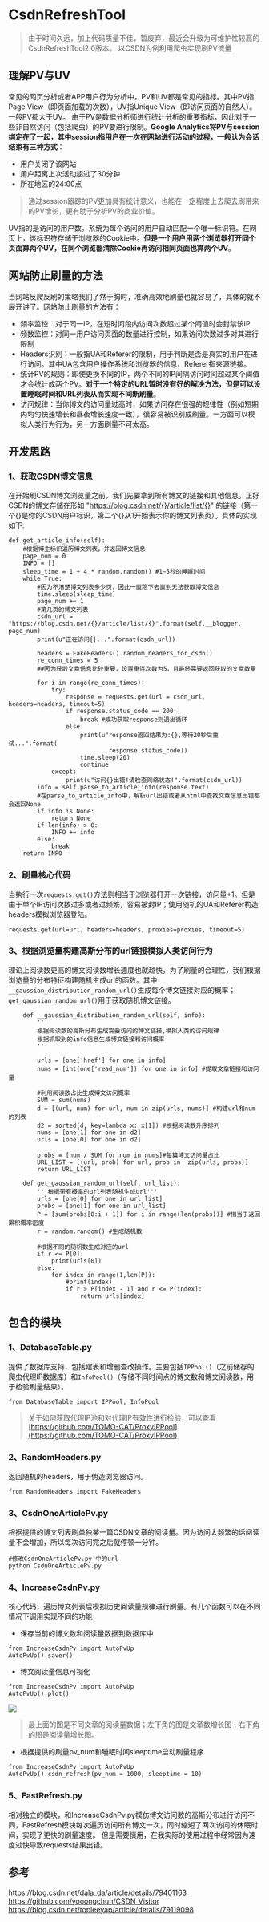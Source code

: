 # CsdnRefreshTool
> 由于时间久远，加上代码质量不佳，暂废弃，最近会升级为可维护性较高的CsdnRefreshTool2.0版本。
以CSDN为例利用爬虫实现刷PV流量
## 理解PV与UV
常见的网页分析或者APP用户行为分析中，PV和UV都是常见的指标。其中PV指Page View（即页面加载的次数），UV指Unique View（即访问页面的自然人）。一般PV都大于UV。
由于PV是数据分析师进行统计分析的重要指标，因此对于一些非自然访问（包括爬虫）的PV要进行限制。**Google Analytics将PV与session绑定在了一起，其中session指用户在一次在网站进行活动的过程，一般认为会话结束有三种方式**：

* 用户关闭了该网站
* 用户距离上次活动超过了30分钟
* 所在地区的24:00点

>通过session跟踪的PV更加具有统计意义，也能在一定程度上去爬去刷带来的PV增长，更有助于分析PV的商业价值。


UV指的是访问的用户数。系统为每个访问的用户自动匹配一个唯一标识符。在网页上，该标识符存储于浏览器的Cookie中。**但是一个用户用两个浏览器打开同个页面算两个UV，在同个浏览器清除Cookie再访问相同页面也算两个UV**。
## 网站防止刷量的方法
当网站反爬反刷的策略我们了然于胸时，准确高效地刷量也就容易了，具体的就不展开讲了。网站防止刷量的方法有：

* 频率监控：对于同一IP，在短时间段内访问次数超过某个阈值时会封禁该IP
* 频数监控：对同一用户访问页面的数量进行控制，如果访问次数过多对其进行限制
*  Headers识别：一般指UA和Referer的限制，用于判断是否是真实的用户在进行访问。其中UA包含用户操作系统和浏览器的信息、Referer指来源链接。
* 统计PV的规则：即使更换不同的IP，两个不同的IP间隔访问时间超过某个阈值才会统计成两个PV。**对于一个特定的URL暂时没有好的解决方法，但是可以设置睡眠时间和URL列表从而实现不间断刷量**。
* 访问规律：当你博文的访问量过高时，如果访问存在很强的规律性（例如短期内均匀快速增长和昼夜增长速度一致），很容易被识别成刷量。一方面可以模拟人类行为行为，另一方面刷量不可太高。

## 开发思路
### 1、获取CSDN博文信息
在开始刷CSDN博文浏览量之前，我们先要拿到所有博文的链接和其他信息。正好CSDN的博文存储在形如 "https://blog.csdn.net/{}/article/list/{}" 的链接（第一个{}是你的CSDN用户标识，第二个{}从1开始表示你的博文列表页）。具体的实现如下:

```
def get_article_info(self):
    #根据博主标识遍历博文列表，并返回博文信息
    page_num = 0
    INFO = []
    sleep_time = 1 + 4 * random.random() #1~5秒的睡眠时间
    while True:
        #因为不清楚博文列表多少页，因此一直跑下去直到无法获取博文信息
        time.sleep(sleep_time)
        page_num += 1
        #第几页的博文列表
        csdn_url = "https://blog.csdn.net/{}/article/list/{}".format(self.__blogger, page_num)
        print(u"正在访问{}...".format(csdn_url))

        headers = FakeHeaders().random_headers_for_csdn()
        re_conn_times = 5
        ##因为获取文章信息比较重要，设置重连次数为5，且最终需要返回获取的文章数量

        for i in range(re_conn_times):
            try:
                response = requests.get(url = csdn_url, headers=headers, timeout=5)
                if response.status_code == 200:
                    break #成功获取response则退出循环
                else:
                    print(u"response返回结果为:{},等待20秒后重试...".format(
                            response.status_code))
                    time.sleep(20)
                    continue
            except:
                print(u"访问{}出错!请检查网络状态!".format(csdn_url))
        info = self.parse_to_article_info(response.text)
        #在parse_to_article_info中，解析url出错或者从html中查找文章信息出错都会返回None
        if info is None:
            return None
        if len(info) > 0:
            INFO += info
        else:
            break
    return INFO
```
### 2、刷量核心代码
当执行一次`requests.get()`方法则相当于浏览器打开一次链接，访问量+1。但是由于单个IP访问次数过多或者过频繁，容易被封IP；使用随机的UA和Referer构造headers模拟浏览器登陆。
```
requests.get(url=url, headers=headers, proxies=proxies, timeout=5)
```
### 3、根据浏览量构建高斯分布的url链接模拟人类访问行为
理论上阅读数更高的博文阅读数增长速度也就越快，为了刷量的合理性，我们根据浏览量的分布特征构建随机生成url的函数。其中`__gaussian_distribution_random_url()`生成每个博文链接对应的概率；`get_gaussian_random_url()`用于获取随机博文链接。
```
    def __gaussian_distribution_random_url(self, info):
        '''
        根据阅读数的高斯分布生成需要访问的博文链接,模拟人类的访问规律
        根据抓取到的info信息生成博文链接和访问概率
        '''
        
        urls = [one['href'] for one in info]
        nums = [int(one['read_num']) for one in info] #提取文章链接和访问量

        #利用阅读数占比生成博文访问概率
        SUM = sum(nums) 
        d = [(url, num) for url, num in zip(urls, nums)] #构建url和num的列表
        d2 = sorted(d, key=lambda x: x[1]) #根据阅读数升序排列
        nums = [one[1] for one in d2]
        urls = [one[0] for one in d2]
        
        probs = [num / SUM for num in nums]#每篇博文访问量占比
        URL_LIST = [(url, prob) for url, prob in  zip(urls, probs)]
        return URL_LIST
        
    def get_gaussian_random_url(self, url_list):
        '''根据带有概率的url列表随机生成url'''
        urls = [one[0] for one in url_list]
        probs = [one[1] for one in url_list]
        P = [sum(probs[0:i + 1]) for i in range(len(probs))] #相当于返回累积概率密度
        r = random.random() #生成随机数
        
        #根据不同的随机数生成对应的url
        if r <= P[0]:
            print(urls[0])
        else:
            for index in range(1,len(P)):
                #print(index)
                if r > P[index - 1] and r <= P[index]:
                    return urls[index]
```
## 包含的模块
### 1、DatabaseTable.py
提供了数据库支持，包括建表和增删查改操作。主要包括`IPPool()`（之前储存的爬虫代理IP数据库）和`InfoPool()`（存储不同时间点的博文数和博文阅读数，用于检验刷量结果）。
```
from DatabaseTable import IPPool, InfoPool
```
>关于如何获取代理IP池和对代理IP有效性进行检验，可以查看[https://github.com/TOMO-CAT/ProxyIPPool](https://github.com/TOMO-CAT/ProxyIPPool)

### 2、RandomHeaders.py
返回随机的headers，用于伪造浏览器访问。
```
from RandomHeaders import FakeHeaders
```
### 3、CsdnOneArticlePv.py
根据提供的博文列表刷单独某一篇CSDN文章的阅读量。因为访问太频繁的话阅读量不会增加，所以每次访问完之后就停顿一分钟。
```
#修改CsdnOneArticlePv.py 中的url
python CsdnOneArticlePv.py
```
### 4、IncreaseCsdnPv.py
核心代码，遍历博文列表后模拟历史阅读量规律进行刷量。有几个函数可以在不同情况下调用实现不同的功能

* 保存当前的博文数和阅读量数据到数据库中

```
from IncreaseCsdnPv import AutoPvUp
AutoPvUp().saver()
```

* 博文阅读量信息可视化

```
from IncreaseCsdnPv import AutoPvUp
AutoPvUp().plot()
```
![](https://github.com/TOMO-CAT/CsdnRefreshTool/blob/master/csdn_article_info.png)
>最上面的图是不同文章的阅读量数据；左下角的图是文章数增长图；右下角的图是阅读量增长图。

* 根据提供的刷量pv_num和睡眠时间sleeptime启动刷量程序

```
from IncreaseCsdnPv import AutoPvUp
AutoPvUp().csdn_refresh(pv_num = 1000, sleeptime = 10)
```
### 5、FastRefresh.py
相对独立的模块，和IncreaseCsdnPv.py模仿博文访问数的高斯分布进行访问不同，FastRefresh模块每次遍历访问所有博文一次，同时缩短了两次访问的休眠时间，实现了更快的刷量速度。
但是需要慎用，在我实际的使用过程中经常因为速度过快导致requests结果出错。

## 参考
https://blog.csdn.net/dala_da/article/details/79401163
https://github.com/yooongchun/CSDN_Visitor
https://blog.csdn.net/topleeyap/article/details/79119098
